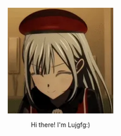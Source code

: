 
<p align="center"><img width="240" src="mortis_hikena-i.gif" /></p>


<p align="center">Hi there! I'm Lujgfg:)</p>
